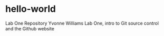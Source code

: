 # hello-world
Lab One Repository
Yvonne Williams
Lab One, intro to Git source control and the Github website
